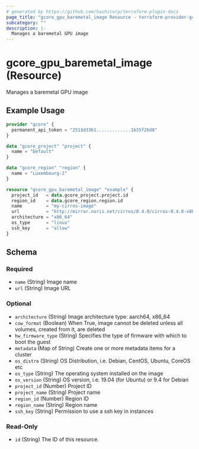 ```yaml
---
# generated by https://github.com/hashicorp/terraform-plugin-docs
page_title: "gcore_gpu_baremetal_image Resource - terraform-provider-gcore"
subcategory: ""
description: |-
  Manages a baremetal GPU image
---
```


# gcore_gpu_baremetal_image (Resource)

Manages a baremetal GPU image

## Example Usage

```terraform
provider "gcore" {
  permanent_api_token = "251$d3361.............1b35f26d8"
}

data "gcore_project" "project" {
  name = "Default"
}

data "gcore_region" "region" {
  name = "Luxembourg-2"
}

resource "gcore_gpu_baremetal_image" "example" {
  project_id   = data.gcore_project.project.id
  region_id    = data.gcore_region.region.id
  name         = "my-cirros-image"
  url          = "http://mirror.noris.net/cirros/0.4.0/cirros-0.4.0-x86_64-disk.img"
  architecture = "x86_64"
  os_type      = "linux"
  ssh_key      = "allow"
}
```

<!-- schema generated by tfplugindocs -->
## Schema

### Required

- `name` (String) Image name
- `url` (String) Image URL

### Optional

- `architecture` (String) Image architecture type: aarch64, x86_64
- `cow_format` (Boolean) When True, image cannot be deleted unless all volumes, created from it, are deleted
- `hw_firmware_type` (String) Specifies the type of firmware with which to boot the guest
- `metadata` (Map of String) Create one or more metadata items for a cluster
- `os_distro` (String) OS Distribution, i.e. Debian, CentOS, Ubuntu, CoreOS etc
- `os_type` (String) The operating system installed on the image
- `os_version` (String) OS version, i.e. 19.04 (for Ubuntu) or 9.4 for Debian
- `project_id` (Number) Project ID
- `project_name` (String) Project name
- `region_id` (Number) Region ID
- `region_name` (String) Region name
- `ssh_key` (String) Permission to use a ssh key in instances

### Read-Only

- `id` (String) The ID of this resource.
